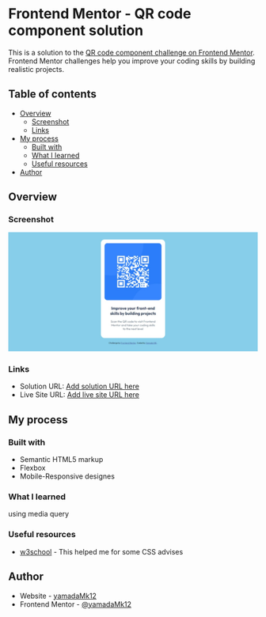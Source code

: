 # Frontend Mentor - QR code component solution

This is a solution to the [QR code component challenge on Frontend Mentor](https://www.frontendmentor.io/challenges/qr-code-component-iux_sIO_H). Frontend Mentor challenges help you improve your coding skills by building realistic projects. 

## Table of contents

- [Overview](#overview)
  - [Screenshot](#screenshot)
  - [Links](#links)
- [My process](#my-process)
  - [Built with](#built-with)
  - [What I learned](#what-i-learned)
  - [Useful resources](#useful-resources)
- [Author](#author)

## Overview

### Screenshot

![](./screenshot.jpeg)

### Links

- Solution URL: [Add solution URL here](https://github.com/yamadaMk12/qr-code-component-main)
- Live Site URL: [Add live site URL here](https://yamadamk12.github.io/qr-code-component-main/)

## My process

### Built with

- Semantic HTML5 markup
- Flexbox
- Mobile-Responsive designes

### What I learned

using media query

### Useful resources

- [w3school](https://www.w3schools.com/) - This helped me for some CSS advises

## Author

- Website - [yamadaMk12](https://www.your-site.com)
- Frontend Mentor - [@yamadaMk12](https://www.frontendmentor.io/profile/yamadaMk12)